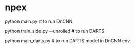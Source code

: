 # npex

python main.py # to run DnCNN

python train_sidd.py --unrolled # to run DARTS

python main_darts.py # to run DARTS model in DnCNN env
